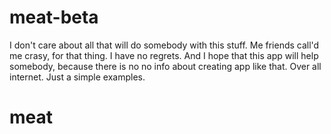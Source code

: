 # meat-beta
I don't care about all that will do somebody with this stuff. Me friends call'd me crasу, for that thing. 
I have no regrets.
And I hope that this app will help somebody, because there is no no info about creating app like that.
Over all internet. Just a simple examples.
# meat
